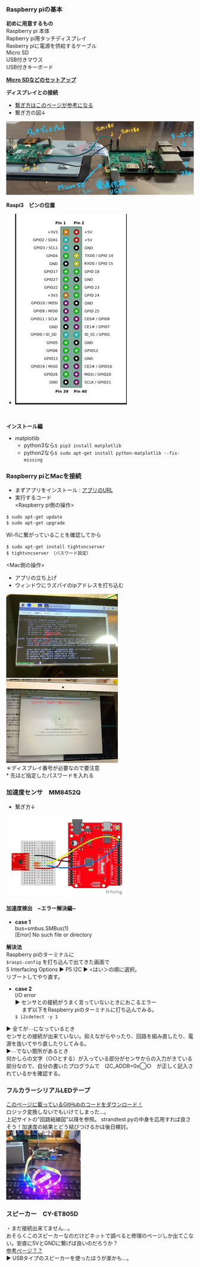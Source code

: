 ### Raspberry piの基本
**初めに用意するもの<br>**
Raspberry pi 本体<br>
Rapberry pi用タッチディスプレイ<br>
Rasberry piに電源を供給するケーブル<br>
Micro SD<br>
USB付きマウス<br>
USB付きキーボード<br>

**[Micro SDなどのセットアップ](https://deviceplus.jp/hobby/raspberrypi_entry_056/
)**

**ディスプレイとの接続**<br>
* [繋ぎ方はこのページが参考になる](https://iot.nifcloud.com/blog/2015/10/26/raspberry-pi-display/)
* 繋ぎ方の図↓
<img src="./images/how_to_connect.jpg">

**Raspi3　ピンの位置**
* <img width="300" src="./images/raspi_pin.png">
<br>

**インストール編**
* matplotlib<br>
  * python3なら`$ pip3 install matplotlib`<br>
  * python2なら`$ sudo apt-get install python-matplotlib --fix-missing`


### Raspberry piとMacを接続
* まずアプリをインストール :
[アプリのURL](https://www.realvnc.com/en/connect/download/viewer/)
* 実行するコード<br>
<Raspberry pi側の操作>
```
$ sudo apt-get update
$ sudo apt-get upgrade
```
Wi-fiに繋がっていることを確認してから
```
$ sudo apt-get install tightvncserver
$ tightvncserver　（パスワード設定）
```
<Mac側の操作><br>
  * アプリの立ち上げ<br>
  * ウィンドウにラズパイのipアドレスを打ち込む
  <img width="300" src="./images/ip_address.jpg">
  <img width="300" src="./images/raspi_mac.jpg"><br>
   ＊ディスプレイ番号が必要なので要注意<br>
  * 先ほど指定したパスワードを入れる


### 加速度センサ　MM8452Q
* 繋ぎ方↓<br>
<img width="320" src="./images/accl_sensor.png">


#### 加速度検出　\~エラー解決編~
* **case 1**<br>
bus=smbus.SMBus(1)<br>
[Error] No such file or directory<br>

 **解決法**<br>
Raspberry piのターミナルに<br>
`$raspi-config`
を打ち込んで出てきた画面で<br>
5 Interfacing Options ▶︎ P5 I2C ▶︎ <はい＞の順に選択。<br>
リブートしてやり直す。<br>

* **case 2**<br>
I/O error<br>
▶︎ センサとの接続がうまく言っていないときにおこるエラー<br>
　 まず以下をRaspberry piのターミナルに打ち込んでみる。<br>
`$ i2cdetect -y 1`<br>

 ▶︎ 全てが`--`になっているとき<br>
センサとの接続が出来ていない。抑えながらやったり、回路を組み直したり、電源を抜いてやり直したりしてみる。<br>
▶︎`--`でない箇所があるとき<br>
何かしらの文字（○○とする）が入っている部分がセンサからの入力がきている部分なので、自分の書いたプログラムで　I2C_ADDR=0x◯○　が正しく記入されているかを確認する。

### フルカラーシリアルLEDテープ
[このページに載っているGitHubのコードをダウンロード！](http://jellyware.jp/kurage/raspi/led_stick.html)<br>
ロジック変換しないでもいけてしまった...。<br>
上記サイトの"回路結線図"以降を参照。
strandtest.pyの中身を応用すれば良さそう！加速度の結果とどう結びつけるかは後日検討。<br>
<img width="200" src="./images/led_rainbow.jpg">


### スピーカー　CY-ET805D
・まだ接続出来てません...。<br>
  おそらくこのスピーカーなのだけどネットで調べると修理のページしか出てこない。安直に5VとGNDに繋げば良いのだろうか？<br>
  [参考ページ？？](https://minkara.carview.co.jp/userid/539393/car/2388612/4410054/note.aspx)<br>
▶︎ USBタイプのスピーカーを使ったほうが楽かも...。
